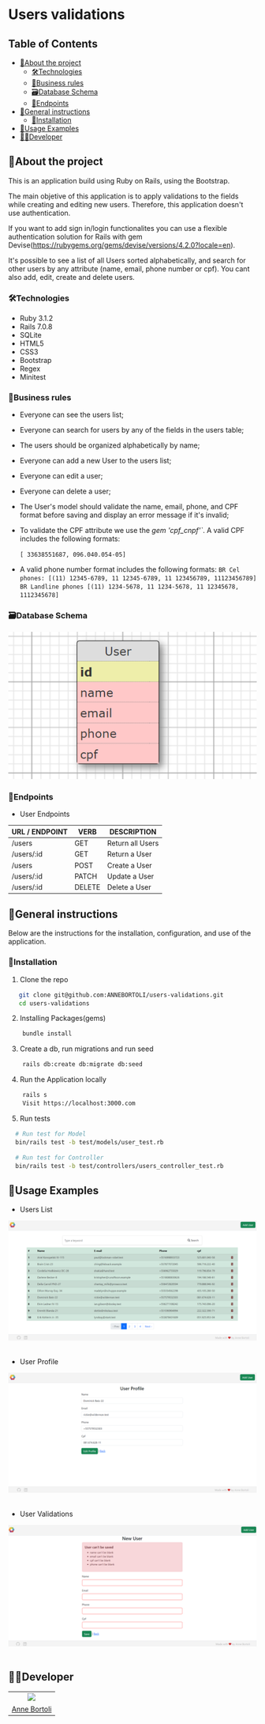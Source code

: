 # Users validations

<!-- TABLE OF CONTENTS -->

## Table of Contents

- [:notebook_with_decorative_cover:About the project](#notebook_with_decorative_coverabout-the-project)
  - [🛠️Technologies](#🛠️technologies)
  - [📑Business rules](#�business-rules)
  - [:card_file_box:Database Schema](#card_file_boxdatabase-schema)
  - [:truck:Endpoints](#truckendpoints)
- [:book:General instructions](#bookgeneral-instructions)
  - [:electric_plug:Installation](#electric_pluginstallation)
- [:book:Usage Examples](#bookusage-examples)
- [:technologist:Developer](#developer)

<!-- ABOUT THE PROJECT -->

## :notebook_with_decorative_cover:About the project

This is an application build using Ruby on Rails, using the Bootstrap.

The main objetive of this application is to apply validations to the fields while creating and editing new users. Therefore, this application doesn't use authentication.

If you want to add sign in/login functionalites you can use a flexible authentication solution for Rails with gem Devise(https://rubygems.org/gems/devise/versions/4.2.0?locale=en).

It's possible to see a list of all Users sorted alphabetically, and search for other users by any attribute (name, email, phone number or cpf). You cant also add, edit, create and delete users.

### 🛠️Technologies

<ul>
  <li>Ruby 3.1.2</li>
  <li>Rails 7.0.8</li>
  <li>SQLite</li>
  <li>HTML5</li>
  <li>CSS3</li>
  <li>Bootstrap</li>
  <li>Regex</li>
  <li>Minitest</li>
</ul>

### 📑Business rules

- Everyone can see the users list;
- Everyone can search for users by any of the fields in the users table;
- The users should be organized alphabetically by name;
- Everyone can add a new User to the users list;
- Everyone can edit a user;
- Everyone can delete a user;

- The User's model should validate the name, email, phone, and CPF format before saving and display an error message if it's invalid;

- To validate the CPF attribute we use the _gem 'cpf_cnpf'`_. A valid CPF includes the following formats:

  `[ 33638551687, 096.040.054-05]`

- A valid phone number format includes the following formats:
  `BR Cel phones: [(11) 12345-6789, 11 12345-6789, 11 123456789, 11123456789]`
  `BR Landline phones [(11) 1234-5678, 11 1234-5678, 11 12345678, 1112345678]`

### :card_file_box:Database Schema

<div align="center">
  <img src="public/user-table.png">
</div>

### :truck:Endpoints

- User Endpoints

| URL / ENDPOINT | VERB   | DESCRIPTION      |
| -------------- | ------ | ---------------- |
| /users         | GET    | Return all Users |
| /users/:id     | GET    | Return a User    |
| /users         | POST   | Create a User    |
| /users/:id     | PATCH  | Update a User    |
| /users/:id     | DELETE | Delete a User    |

<!-- GETTING STARTED -->

## :book:General instructions

Below are the instructions for the installation, configuration, and use of the application.

### :electric_plug:Installation

1. Clone the repo

```sh
   git clone git@github.com:ANNEBORTOLI/users-validations.git
   cd users-validations
```

2. Installing Packages(gems)

```sh
    bundle install
```

3. Create a db, run migrations and run seed

```sh
    rails db:create db:migrate db:seed
```

4. Run the Application locally

```sh
    rails s
    Visit https://localhost:3000.com
```

5. Run tests

```sh
  # Run test for Model
  bin/rails test -b test/models/user_test.rb
```

```sh
  # Run test for Controller
  bin/rails test -b test/controllers/users_controller_test.rb
```

## :camera_flash:Usage Examples

- Users List
<div align="center">
  <img src="public/index.png">
</div>
<br>

- User Profile
<div align="center">
  <img src="public/user-profile.png">
</div>
<br>

- User Validations
<div align="center">
  <img src="public/new-user.png">
</div>
<br>

## :technologist:Developer

<table>
    <tr align="center">
        <td>
            <a href="https://github.com/ANNEBORTOLI" target="_blank">
              <img src="https://avatars.githubusercontent.com/u/62453211?v=4" height="150px">
            </a>
        </td>
    </tr>
    <tr align="center">
        <td>
        <a href="https://www.linkedin.com/in/anne-bortoli/" target="_blank">Anne Bortoli</a>
        </td>
    </tr>
</table>
